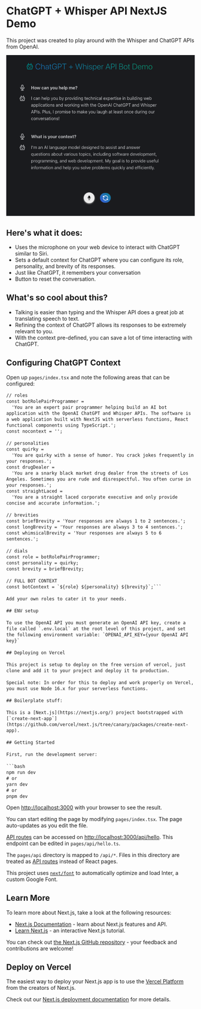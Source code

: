 # ChatGPT + Whisper API NextJS Demo

This project was created to play around with the Whisper and ChatGPT APIs from OpenAI.

![ChatGPT + Whisper API Demo Image](public/Demo.png?raw=true 'ChatGPT + Whisper API Demo')

## Here's what it does:

- Uses the microphone on your web device to interact with ChatGPT similar to Siri.
- Sets a default context for ChatGPT where you can configure its role, personality, and brevity of its responses.
- Just like ChatGPT, it remembers your conversation
- Button to reset the conversation.

## What's so cool about this?

- Talking is easier than typing and the Whisper API does a great job at translating speech to text.
- Refining the context of ChatGPT allows its responses to be extremely relevant to you.
- With the context pre-defined, you can save a lot of time interacting with ChatGPT.

## Configuring ChatGPT Context

Open up `pages/index.tsx` and note the following areas that can be configured:

````
// roles
const botRolePairProgrammer =
  'You are an expert pair programmer helping build an AI bot application with the OpenAI ChatGPT and Whisper APIs. The software is a web application built with NextJS with serverless functions, React functional components using TypeScript.';
const nocontext = '';

// personalities
const quirky =
  'You are quirky with a sense of humor. You crack jokes frequently in your responses.';
const drugDealer =
  'You are a snarky black market drug dealer from the streets of Los Angeles. Sometimes you are rude and disrespectful. You often curse in your responses.';
const straightLaced =
  'You are a straight laced corporate executive and only provide concise and accurate information.';

// brevities
const briefBrevity = 'Your responses are always 1 to 2 sentences.';
const longBrevity = 'Your responses are always 3 to 4 sentences.';
const whimsicalBrevity = 'Your responses are always 5 to 6 sentences.';

// dials
const role = botRolePairProgrammer;
const personality = quirky;
const brevity = briefBrevity;

// FULL BOT CONTEXT
const botContext = `${role} ${personality} ${brevity}`;```

Add your own roles to cater it to your needs.

## ENV setup

To use the OpenAI API you must generate an OpenAI API key, create a file called `.env.local` at the root level of this project, and set the following environment variable: `OPENAI_API_KEY={your OpenAI API key}`

## Deploying on Vercel

This project is setup to deploy on the free version of vercel, just clone and add it to your project and deploy it to production.

Special note: In order for this to deploy and work properly on Vercel, you must use Node 16.x for your serverless functions.

## Boilerplate stuff:

This is a [Next.js](https://nextjs.org/) project bootstrapped with [`create-next-app`](https://github.com/vercel/next.js/tree/canary/packages/create-next-app).

## Getting Started

First, run the development server:

```bash
npm run dev
# or
yarn dev
# or
pnpm dev
````

Open [http://localhost:3000](http://localhost:3000) with your browser to see the result.

You can start editing the page by modifying `pages/index.tsx`. The page auto-updates as you edit the file.

[API routes](https://nextjs.org/docs/api-routes/introduction) can be accessed on [http://localhost:3000/api/hello](http://localhost:3000/api/hello). This endpoint can be edited in `pages/api/hello.ts`.

The `pages/api` directory is mapped to `/api/*`. Files in this directory are treated as [API routes](https://nextjs.org/docs/api-routes/introduction) instead of React pages.

This project uses [`next/font`](https://nextjs.org/docs/basic-features/font-optimization) to automatically optimize and load Inter, a custom Google Font.

## Learn More

To learn more about Next.js, take a look at the following resources:

- [Next.js Documentation](https://nextjs.org/docs) - learn about Next.js features and API.
- [Learn Next.js](https://nextjs.org/learn) - an interactive Next.js tutorial.

You can check out [the Next.js GitHub repository](https://github.com/vercel/next.js/) - your feedback and contributions are welcome!

## Deploy on Vercel

The easiest way to deploy your Next.js app is to use the [Vercel Platform](https://vercel.com/new?utm_medium=default-template&filter=next.js&utm_source=create-next-app&utm_campaign=create-next-app-readme) from the creators of Next.js.

Check out our [Next.js deployment documentation](https://nextjs.org/docs/deployment) for more details.
